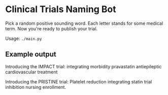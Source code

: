 Clinical Trials Naming Bot
========

Pick a random positive sounding word. Each letter stands for some
medical term. Now you're ready to publish your trial.

Usage: `./main.py`

Example output
--------

Introducing the IMPACT trial: integrating morbidity pravastatin
antiepileptic cardiovascular treatment

Introducing the PRISTINE trial: Platelet reduction integrating statin
trial inhibition nursing enrollment.
